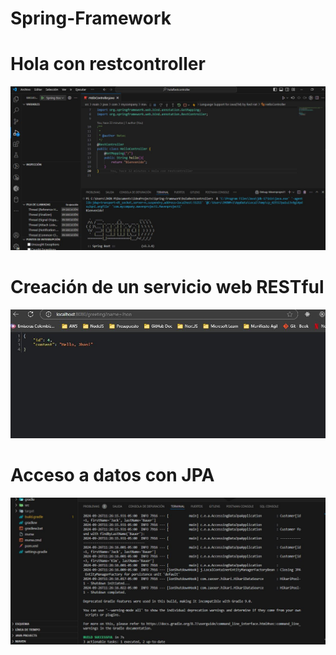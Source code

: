 # Spring-Framework

<h1> Hola con restcontroller </h1>

![alt text](EvidenciaHolaRestcontroller-1.JPG)

<h1> Creación de un servicio web RESTful </h1>

![alt text](ServicioRest.JPG)

<h1> Acceso a datos con JPA </h1>

![alt text](AccesoDatosJPA.JPG)